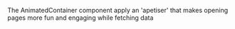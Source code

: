 The AnimatedContainer component apply an 'apetiser' that makes opening pages more fun and engaging while fetching data